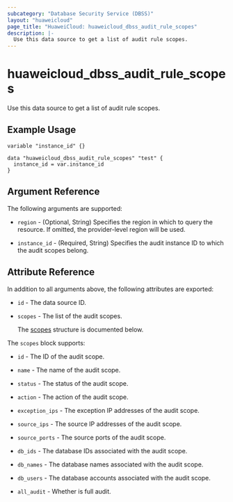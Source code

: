 ```yaml
---
subcategory: "Database Security Service (DBSS)"
layout: "huaweicloud"
page_title: "HuaweiCloud: huaweicloud_dbss_audit_rule_scopes"
description: |-
  Use this data source to get a list of audit rule scopes.
---
```


# huaweicloud_dbss_audit_rule_scopes

Use this data source to get a list of audit rule scopes.

## Example Usage

```hcl
variable "instance_id" {}

data "huaweicloud_dbss_audit_rule_scopes" "test" {
  instance_id = var.instance_id
}
```

## Argument Reference

The following arguments are supported:

* `region` - (Optional, String) Specifies the region in which to query the resource.
  If omitted, the provider-level region will be used.

* `instance_id` - (Required, String) Specifies the audit instance ID to which the audit scopes belong.

## Attribute Reference

In addition to all arguments above, the following attributes are exported:

* `id` - The data source ID.

* `scopes` - The list of the audit scopes.

  The [scopes](#scopes_struct) structure is documented below.

<a name="scopes_struct"></a>
The `scopes` block supports:

* `id` - The ID of the audit scope.

* `name` - The name of the audit scope.

* `status` - The status of the audit scope.

* `action` - The action of the audit scope.

* `exception_ips` - The exception IP addresses of the audit scope.

* `source_ips` - The source IP addresses of the audit scope.

* `source_ports` - The source ports of the audit scope.

* `db_ids` - The database IDs associated with the audit scope.

* `db_names` - The database names associated with the audit scope.

* `db_users` - The database accounts associated with the audit scope.

* `all_audit` - Whether is full audit.
